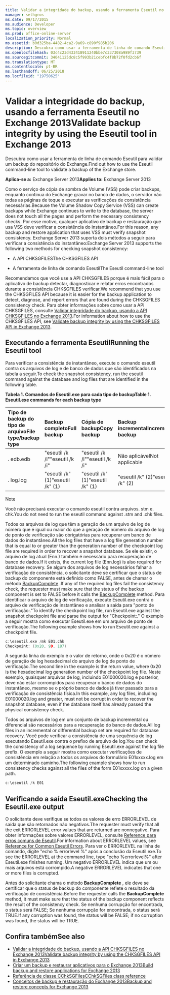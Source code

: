 ```yaml
---
title: Validar a integridade do backup, usando a ferramenta Eseutil no Exchange 2013
manager: sethgros
ms.date: 09/17/2015
ms.audience: Developer
ms.topic: overview
ms.prod: office-online-server
localization_priority: Normal
ms.assetid: b0d325ba-4482-4ca2-9a69-c890f985b206
description: Descubra como usar a ferramenta de linha de comando Eseutil para validar um backup do repositório do Exchange.
ms.openlocfilehash: 03c4c23d433418911240bbe7c337308a989f3739
ms.sourcegitcommit: 34041125dc8c5f993b21cebfc4f8b72f0fd2cb6f
ms.translationtype: MT
ms.contentlocale: pt-BR
ms.lasthandoff: 06/25/2018
ms.locfileid: "19750625"
---
```

#  <a name="validate-backup-integrity-by-using-the-eseutil-tool-in-exchange-2013"></a><span data-ttu-id="889e3-103">Validar a integridade do backup, usando a ferramenta Eseutil no Exchange 2013</span><span class="sxs-lookup"><span data-stu-id="889e3-103">Validate backup integrity by using the Eseutil tool in Exchange 2013</span></span>

<span data-ttu-id="889e3-104">Descubra como usar a ferramenta de linha de comando Eseutil para validar um backup do repositório do Exchange.</span><span class="sxs-lookup"><span data-stu-id="889e3-104">Find out how to use the Eseutil command-line tool to validate a backup of the Exchange store.</span></span> 
  
<span data-ttu-id="889e3-105">**Aplica-se a:** Exchange Server 2013</span><span class="sxs-lookup"><span data-stu-id="889e3-105">**Applies to:** Exchange Server 2013</span></span> 
  
<span data-ttu-id="889e3-106">Como o serviço de cópia de sombra de Volume (VSS) pode criar backups, enquanto continua do Exchange gravar no banco de dados, o servidor não todas as páginas de toque e executar as verificações de consistência necessárias.</span><span class="sxs-lookup"><span data-stu-id="889e3-106">Because the Volume Shadow Copy Service (VSS) can create backups while Exchange continues to write to the database, the server does not touch all the pages and perform the necessary consistency checks.</span></span> <span data-ttu-id="889e3-107">Por esse motivo, qualquer aplicativo de backup e restauração que usa VSS deve verificar a consistência do instantâneo.</span><span class="sxs-lookup"><span data-stu-id="889e3-107">For this reason, any backup and restore application that uses VSS must verify snapshot consistency.</span></span> <span data-ttu-id="889e3-108">Exchange Server 2013 suporta dois métodos a seguir para verificar a consistência do instantâneo:</span><span class="sxs-lookup"><span data-stu-id="889e3-108">Exchange Server 2013 supports the following two methods for checking snapshot consistency:</span></span> 
  
- <span data-ttu-id="889e3-109">A API CHKSGFILES</span><span class="sxs-lookup"><span data-stu-id="889e3-109">The CHKSGFILES API</span></span>
    
- <span data-ttu-id="889e3-110">A ferramenta de linha de comando Eseutil</span><span class="sxs-lookup"><span data-stu-id="889e3-110">The Eseutil command-line tool</span></span>
    
<span data-ttu-id="889e3-111">Recomendamos que você use a API CHKSGFILES porque é mais fácil para o aplicativo de backup detectar, diagnosticar e relatar erros encontrados durante a consistência CHKSGFILES verificar.</span><span class="sxs-lookup"><span data-stu-id="889e3-111">We recommend that you use the CHKSGFILES API because it is easier for the backup application to detect, diagnose, and report errors that are found during the CHKSGFILES consistency check.</span></span> <span data-ttu-id="889e3-112">Para obter informações sobre como usar a API CHKSGFILES, consulte [Validar integridade do backup, usando a API CHKSGFILES no Exchange 2013](how-to-validate-backup-integrity-by-using-the-chksgfiles-api-in-exchange.md).</span><span class="sxs-lookup"><span data-stu-id="889e3-112">For information about how to use the CHKSGFILES API, see [Validate backup integrity by using the CHKSGFILES API in Exchange 2013](how-to-validate-backup-integrity-by-using-the-chksgfiles-api-in-exchange.md).</span></span>
  
## <a name="running-the-eseutil-tool"></a><span data-ttu-id="889e3-113">Executando a ferramenta Eseutil</span><span class="sxs-lookup"><span data-stu-id="889e3-113">Running the Eseutil tool</span></span>

<span data-ttu-id="889e3-114">Para verificar a consistência de instantâneo, execute o comando eseutil contra os arquivos de log e de banco de dados que são identificados na tabela a seguir.</span><span class="sxs-lookup"><span data-stu-id="889e3-114">To check the snapshot consistency, run the eseutil command against the database and log files that are identified in the following table.</span></span> 
  
<span data-ttu-id="889e3-115">**Tabela 1. Comandos de Eseutil.exe para cada tipo de backup**</span><span class="sxs-lookup"><span data-stu-id="889e3-115">**Table 1. Eseutil.exe commands for each backup type**</span></span>

|<span data-ttu-id="889e3-116">**Tipo de backup do tipo de arquivo**</span><span class="sxs-lookup"><span data-stu-id="889e3-116">**File type/backup type**</span></span>|<span data-ttu-id="889e3-117">**Backup completo**</span><span class="sxs-lookup"><span data-stu-id="889e3-117">**Full backup**</span></span>|<span data-ttu-id="889e3-118">**Cópia de backup**</span><span class="sxs-lookup"><span data-stu-id="889e3-118">**Copy backup**</span></span>|<span data-ttu-id="889e3-119">**Backup incremental**</span><span class="sxs-lookup"><span data-stu-id="889e3-119">**Incremental backup**</span></span>|<span data-ttu-id="889e3-120">**Backup diferencial**</span><span class="sxs-lookup"><span data-stu-id="889e3-120">**Differential backup**</span></span>|
|:-----|:-----|:-----|:-----|:-----|
|<span data-ttu-id="889e3-121">. edb</span><span class="sxs-lookup"><span data-stu-id="889e3-121">.edb</span></span>  <br/> |<span data-ttu-id="889e3-122">"eseutil /k /i"</span><span class="sxs-lookup"><span data-stu-id="889e3-122">"eseutil /k /i"</span></span>  <br/> |<span data-ttu-id="889e3-123">"eseutil /k /i"</span><span class="sxs-lookup"><span data-stu-id="889e3-123">"eseutil /k /i"</span></span>  <br/> |<span data-ttu-id="889e3-124">Não aplicável</span><span class="sxs-lookup"><span data-stu-id="889e3-124">Not applicable</span></span>  <br/> |<span data-ttu-id="889e3-125">Não aplicável</span><span class="sxs-lookup"><span data-stu-id="889e3-125">Not applicable</span></span>  <br/> |
|<span data-ttu-id="889e3-126">. log</span><span class="sxs-lookup"><span data-stu-id="889e3-126">.log</span></span>  <br/> |<span data-ttu-id="889e3-127">"eseutil /k" (1)</span><span class="sxs-lookup"><span data-stu-id="889e3-127">"eseutil /k" (1)</span></span>  <br/> |<span data-ttu-id="889e3-128">"eseutil /k" (1)</span><span class="sxs-lookup"><span data-stu-id="889e3-128">"eseutil /k" (1)</span></span>  <br/> |<span data-ttu-id="889e3-129">"eseutil /k" (2)</span><span class="sxs-lookup"><span data-stu-id="889e3-129">"eseutil /k" (2)</span></span>  <br/> |<span data-ttu-id="889e3-130">"eseutil /k" (2)</span><span class="sxs-lookup"><span data-stu-id="889e3-130">"eseutil /k" (2)</span></span>  <br/> |
   
> [!NOTE]
> <span data-ttu-id="889e3-131">Você não precisará executar o comando eseutil contra arquivos. stm e. chk.</span><span class="sxs-lookup"><span data-stu-id="889e3-131">You do not need to run the eseutil command against .stm and .chk files.</span></span> 
  
<span data-ttu-id="889e3-132">Todos os arquivos de log que têm a geração de um arquivo de log de número que é igual ou maior do que a geração de número do arquivo de log de ponto de verificação são obrigatórias para recuperar um banco de dados do instantâneo.</span><span class="sxs-lookup"><span data-stu-id="889e3-132">All the log files that have a log file generation number that is equal to or greater than the generation number of the checkpoint log file are required in order to recover a snapshot database.</span></span> <span data-ttu-id="889e3-133">Se ele existir, o arquivo de log atual (Enn.) também é necessário para recuperação de banco de dados.</span><span class="sxs-lookup"><span data-stu-id="889e3-133">If it exists, the current log file (Enn.log) is also required for database recovery.</span></span> <span data-ttu-id="889e3-134">Se algum dos arquivos de log necessários falhar a verificação de consistência, o solicitante deve se certificar que o status de backup do componente está definido como FALSE, antes de chamar o método [BackupComplete](http://msdn.microsoft.com/en-us/library/windows/desktop/aa382651%28v=vs.85%29.aspx) .</span><span class="sxs-lookup"><span data-stu-id="889e3-134">If any of the required log files fail the consistency check, the requester must make sure that the status of the backup component is set to FALSE before it calls the [BackupComplete](http://msdn.microsoft.com/en-us/library/windows/desktop/aa382651%28v=vs.85%29.aspx) method.</span></span> <span data-ttu-id="889e3-135">Para identificar o arquivo de log de verificação, execute Eseutil.exe contra o arquivo de verificação de instantâneo e analisar a saída para "ponto de verificação:."</span><span class="sxs-lookup"><span data-stu-id="889e3-135">To identify the checkpoint log file, run Eseutil.exe against the snapshot checkpoint file and parse the output for "Checkpoint:."</span></span> <span data-ttu-id="889e3-136">O exemplo a seguir mostra como executar Eseutil.exe em um arquivo de ponto de verificação.</span><span class="sxs-lookup"><span data-stu-id="889e3-136">The following example shows how to run Eseutil.exe against a checkpoint file.</span></span> 
  
```cpp
c:\eseutil.exe /mk E01.chk
Checkpoint: (0x20, 9D, 187)
```

<span data-ttu-id="889e3-137">A segunda linha do exemplo é o valor de retorno, onde o 0x20 é o número de geração de log hexadecimal do arquivo de log de ponto de verificação.</span><span class="sxs-lookup"><span data-stu-id="889e3-137">The second line in the example is the return value, where 0x20 is the hexadecimal log generation number of the checkpoint log file.</span></span> <span data-ttu-id="889e3-138">Neste exemplo, quaisquer arquivos de log, incluindo E01000020.log e posterior, deve não estar corrompidos para recuperar o banco de dados do instantâneo, mesmo se o próprio banco de dados já tiver passado para a verificação de consistência física.</span><span class="sxs-lookup"><span data-stu-id="889e3-138">In this example, any log files, including E01000020.log and greater, must not be corrupt in order to recover the snapshot database, even if the database itself has already passed the physical consistency check.</span></span>
  
<span data-ttu-id="889e3-139">Todos os arquivos de log em um conjunto de backup incremental ou diferencial são necessários para a recuperação do banco de dados.</span><span class="sxs-lookup"><span data-stu-id="889e3-139">All log files in an incremental or differential backup set are required for database recovery.</span></span> <span data-ttu-id="889e3-140">Você pode verificar a consistência de uma sequência de log executando Eseutil.exe contra o prefixo de arquivo de log.</span><span class="sxs-lookup"><span data-stu-id="889e3-140">You can check the consistency of a log sequence by running Eseutil.exe against the log file prefix.</span></span> <span data-ttu-id="889e3-141">O exemplo a seguir mostra como executar verificações de consistência em relação a todos os arquivos do formulário E01xxxxx.log em um determinado caminho.</span><span class="sxs-lookup"><span data-stu-id="889e3-141">The following example shows how to run consistency checks against all the files of the form E01xxxxx.log on a given path.</span></span>
  
```cpp
c:\eseutil /k E01
```

## <a name="checking-the-eseutilexe-output"></a><span data-ttu-id="889e3-142">Verificando a saída Eseutil.exe</span><span class="sxs-lookup"><span data-stu-id="889e3-142">Checking the Eseutil.exe output</span></span>

<span data-ttu-id="889e3-143">O solicitante deve verifique se todos os valores de erro ERRORLEVEL de saída que são retornados não negativos.</span><span class="sxs-lookup"><span data-stu-id="889e3-143">The requester must verify that all the exit ERRORLEVEL error values that are returned are nonnegative.</span></span> <span data-ttu-id="889e3-144">Para obter informações sobre valores ERRORLEVEL, consulte [Reference para erros comuns de Eseutil](http://technet.microsoft.com/en-us/library/aa996759%28v=exchg.80%29.aspx).</span><span class="sxs-lookup"><span data-stu-id="889e3-144">For information about ERRORLEVEL values, see [Reference for Common Eseutil Errors](http://technet.microsoft.com/en-us/library/aa996759%28v=exchg.80%29.aspx).</span></span> <span data-ttu-id="889e3-145">Para ver o ERRORLEVEL na linha de comando, digite "echo % errorlevel %" após a conclusão da Eseutil.exe.</span><span class="sxs-lookup"><span data-stu-id="889e3-145">To see the ERRORLEVEL at the command line, type "echo %errorlevel%" after Eseutil.exe finishes running.</span></span> <span data-ttu-id="889e3-146">Um negativo ERRORLEVEL indica que um ou mais arquivos está corrompido.</span><span class="sxs-lookup"><span data-stu-id="889e3-146">A negative ERRORLEVEL indicates that one or more files is corrupted.</span></span>
  
<span data-ttu-id="889e3-147">Antes do solicitante chama o método **BackupComplete** , ele deve se certificar que o status de backup do componente reflete o resultado da verificação de consistência.</span><span class="sxs-lookup"><span data-stu-id="889e3-147">Before the requester calls the **BackupComplete** method, it must make sure that the status of the backup component reflects the result of the consistency check.</span></span> <span data-ttu-id="889e3-148">Se nenhuma corrupção for encontrada, o status será FALSE; Se nenhuma corrupção for encontrada, o status será TRUE.</span><span class="sxs-lookup"><span data-stu-id="889e3-148">If any corruption was found, the status will be FALSE; if no corruption was found, the status will be TRUE.</span></span> 
  
## <a name="see-also"></a><span data-ttu-id="889e3-149">Confira também</span><span class="sxs-lookup"><span data-stu-id="889e3-149">See also</span></span>

- [<span data-ttu-id="889e3-150">Validar a integridade do backup, usando a API CHKSGFILES no Exchange 2013</span><span class="sxs-lookup"><span data-stu-id="889e3-150">Validate backup integrity by using the CHKSGFILES API in Exchange 2013</span></span>](how-to-validate-backup-integrity-by-using-the-chksgfiles-api-in-exchange.md)
- [<span data-ttu-id="889e3-151">Criar um backup e restaurar aplicativos para o Exchange 2013</span><span class="sxs-lookup"><span data-stu-id="889e3-151">Build backup and restore applications for Exchange 2013</span></span>](build-backup-and-restore-applications-for-exchange-2013.md)
- [<span data-ttu-id="889e3-152">Referência de classe CChkSGFiles</span><span class="sxs-lookup"><span data-stu-id="889e3-152">CChkSGFiles class reference</span></span>](cchksgfiles-class-reference.md)
- [<span data-ttu-id="889e3-153">Conceitos de backup e restauração do Exchange 2013</span><span class="sxs-lookup"><span data-stu-id="889e3-153">Backup and restore concepts for Exchange 2013</span></span>](backup-and-restore-concepts-for-exchange-2013.md)
    

